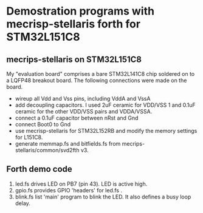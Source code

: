 # Demostration programs with mecrisp-stellaris forth for STM32L151C8

## mecrips-stellaris on STM32L151C8

My "evaluation board" comprises a bare STM32L141C8 chip
soldered on to a LQFP48 breakout board. The following connections
were made on the board.
- wireup all Vdd and Vss pins, including VddA and VssA
- add decoupling capacitors. I used 2uF ceramic for VDD/VSS 1 and 0.1uF
 ceramic for the other VDD/VSS pairs and VDDA/VSSA.
- connect a 0.1uF capacitor between nRst and Gnd
- connect Boot0 to Gnd
- use mecrisp-stellaris for STM32L152RB and modify the memory settings for L151C8.
- generate memmap.fs and bitfields.fs from mecrips-stellaris/common/svd2fth v3.

## Forth demo code
1. led.fs drives LED on PB7 (pin 43). LED is active high.
1. gpio.fs provides GPIO 'headers' for led.fs .
1. blink.fs list 'main' program to blink the LED.
 It also defines a busy loop delay.
